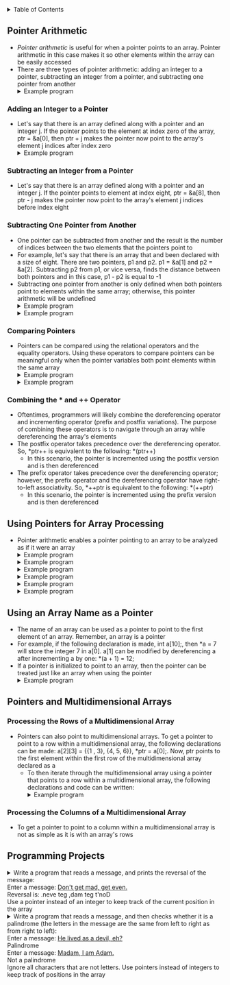 <details>
<summary>Table of Contents</summary>
<ol>
  <li>
    <a href='#pointer-arithmetic'>Pointer Arithmetic</a>
  </li> 
  <li>
    <a href='#using-pointers-for-array-processing'>Using Pointers for Array Processing</a>
  </li> 
  <li>
    <a href='#pointers-and-multidimensional-arrays'>Pointers and Multidimensional Arrays</a>
  </li> 
  <li>
    <a href='#programming-projects'>Programming Projects</a>
  </li>  
</ol>
</details>

## Pointer Arithmetic
<ul>
  <li>
    <a><em>Pointer arithmetic</em> is useful for when a pointer points to an array. Pointer arithmetic in this case makes it so other elements within the array can be easily accessed</a>
  </li>
  <li>
    <a>There are three types of pointer arithmetic: adding an integer to a pointer, subtracting an integer from a pointer, and subtracting one pointer from another</a>
  </li>
  <details>
    <summary>Example program</summary>

```c
#include <stdio.h>

void modify(int *x, int y) {
    *x = *x + y;        //*x = 30
    y = *x - y;         //y = 10
    *x = *x - y;        //*x = 20
}

int main() {
    int a = 10, b = 20;

    modify(&a, b);
    printf("%d %d\n", a, b);    //20 20

    return 0;
}
```
<ul>  
  <details>
    <summary>Output</summary>
      <pre>
        <code>
20 20
        </code>
      </pre>  
    </details>
  </ul>  
  </details> 
</ul>

### Adding an Integer to a Pointer
<ul>
  <li>
    <a>Let's say that there is an array defined along with a pointer and an integer j. If the pointer points to the element at index zero of the array, ptr = &a[0], then ptr + j makes the pointer now point to the array's element j indices after index zero</a>
  </li>
  <details>
    <summary>Example program</summary>

```c
//Given the following declarations:

#define SIZE 7
int data[SIZE] = {3, 5, 7, 8, 10, 14, 17};
int sum = 0;

//Write a loop using a pointer that adds all elements at odd indices to sum
```
<ul>  
  <details>
    <summary>Output</summary>

```c
#include <stdio.h>

#define SIZE 7

int main()
{
    int data[SIZE] = {3, 5, 7, 8, 10, 14, 17};
    int sum = 0, *ptr = data;

    for (; ptr < data + SIZE; ptr++)
        if ((ptr - data) % 2 == 1)
            sum += *ptr;

    printf("Sum: %d\n", sum);        

    return 0;
}
```
  </details>
  </ul>  
  </details> 
</ul>

### Subtracting an Integer from a Pointer
<ul>
  <li>
    <a>Let's say that there is an array defined along with a pointer and an integer j. If the pointer points to element at index eight, ptr = &a[8], then ptr - j makes the pointer now point to the array's element j indices before index eight</a>
  </li>
</ul>

### Subtracting One Pointer from Another
<ul>
  <li>
    <a>One pointer can be subtracted from another and the result is the number of indices between the two elements that the pointers point to</a>
  </li>
  <li>
    <a>For example, let's say that there is an array that and been declared with a size of eight. There are two pointers, p1 and p2. p1 = &a[1] and p2 = &a[2]. Subtracting p2 from p1, or vice versa, finds the distance between both pointers and in this case, p1 - p2 is equal to -1</a>
  </li>
  <li>
    <a>Subtracting one pointer from another is only defined when both pointers point to elements within the same array; otherwise, this pointer arithmetic will be undefined</a>
  </li>
  <details>
    <summary>Example program</summary>

```c
#include <stdio.h>

int main()
{
    //variable declarations and initialization
    int a[] = {5, 15, 34, 54, 14, 2, 52, 72};
    int *p = &a[1], *q = &a[5];
    
    printf("%d\n", *(q - 3));
    printf("%d\n", p - q);
    printf("%d\n", *p - *q);
    
    return 0;
}
```
<ul>  
  <details>
    <summary>Output</summary>
      <pre>
        <code>
34
-4
13
        </code>
      </pre>  
    </details>
  </ul>  
  </details> 
  <details>
    <summary>Example program</summary>

```c
//Given the following declarations:

int arr[] = {10, 20, 30, 40, 50, 60, 70};
int *p = arr + 3;
int *q = arr + 6;

//What is the value of *(q - 4)
//What does p - q evaluate to?
//Write a code snippet to swap *p and *q without using any additional variables
```
<ul>  
  <details>
    <summary>Output</summary>

```c
//a) *(q - 4) = 30
//b) p - q = -3
//c)
#include <stdio.h>

int main()
{
    int arr[] = {10, 20, 30, 40, 50, 60, 70};
    int *p = arr + 3;
    int *q = arr + 6;

    *arr = *p;
    p = q;
    q = arr;

    printf("%d\n", *p);      //70
    printf("%d\n", *q);      //40

    return 0;
}
```
  </details>
  </ul>  
  </details> 
</ul>         

### Comparing Pointers
<ul>
  <li>
    <a>Pointers can be compared using the relational operators and the equality operators. Using these operators to compare pointers can be meaningful only when the pointer variables both point elements within the same array</a>
  </li>
  <details>
    <summary>Example program</summary>

```c
#include <stdio.h>

int main()
{
    //variable declarations and initialization
    int array[4] = {1, 2, 3, 4}, *ptr1 = &array[1], *ptr2 = &array[3];
    
    //selection statement which checks if ptr1 is greater than ptr2
    (ptr1 > ptr2) ? (printf("%d ", *ptr1)) : (printf("%d ", *ptr2));
    
    return 0;
}
```
<ul>  
  <details>
    <summary>Output</summary>
      <pre>
        <code>
4
        </code>
      </pre>  
    </details>
  </ul>  
  </details> 
  <details>
    <summary>Example program</summary>

```c
//Given the following declarations:

int arr[] = {3, 7, 1, 4, 9, 2, 6, 5};
int *start = arr, *end = arr + 7;

//Write a function that swaps the largest and smallest values in the array using pointer arithmetic
```
<ul>  
  <details>
    <summary>Output</summary>

```c
#include <stdio.h>

void swap(int *, const int);

int main()
{
    int arr[] = {3, 7, 1, 4, 9, 2, 6, 5};
    int *start = arr, *end = arr + 7;

    swap(arr, 8);

    while (start <= end)
        printf("%d ", *start++);
    printf("\n");
}

void swap(int *a, const int n)
{
    int *ptrMax = a, *ptrMin = a, *ptr = a, temp;

    for (; ptr < a + n; ptr++) {
        if (*ptr > *ptrMax)
            ptrMax = ptr;
        else if (*ptr < *ptrMin)
            ptrMin = ptr;    
    }

    temp = *ptrMax;
    *ptrMax = *ptrMin;
    *ptrMin = temp;
}
```
  </details>
  </ul>  
  </details> 
</ul> 

### Combining the * and ++ Operator
<ul>
  <li>
    <a>Oftentimes, programmers will likely combine the dereferencing operator and incrementing operator (prefix and postfix variations). The purpose of combining these operators is to navigate through an array while dereferencing the array's elements</a>
  </li>
  <li>
    <a>The postfix operator takes precedence over the dereferencing operator. So, *ptr++ is equivalent to the following: *(ptr++)</a>
    <ul>
      <li>
        <a>In this scenario, the pointer is incremented using the postfix version and is then dereferenced</a>
      </li>
    </ul>
  </li>
  <li>
    <a>The prefix operator takes precedence over the dereferencing operator; however, the prefix operator and the dereferencing operator have right-to-left associativity. So, *++ptr is equivalent to the following: *(++ptr)</a>      
    <ul>
      <li>
        <a>In this scenario, the pointer is incremented using the prefix version and is then dereferenced</a>
      </li>
    </ul>
  </li>      
</ul>    

## Using Pointers for Array Processing
<ul>
  <li>
    <a>Pointer arithmetic enables a pointer pointing to an array to be analyzed as if it were an array</a>
  </li>
  <details>
    <summary>Example program</summary>

```c
#include <stdio.h>

int main()
{
    //variable declarations and initialization
    int arr[9] = {0, 1, 2, 3, 4, 5, 6, 7, 8}, *ptr = arr, sum = 0;
    
    //for loop which iterates over a pointer to find the sum of an array
    for (; ptr < arr + 9; ptr++)
        sum += *ptr;
    
    printf("Sum: %d\n", sum);  
    
    return 0;
}
```
<ul>  
  <details>
    <summary>Output</summary>
      <pre>
        <code>
Sum: 36
        </code>
      </pre>  
    </details>
  </ul>  
  </details>
  <details>
    <summary>Example program</summary>

```c
#include <stdio.h>

//macro definition for length of the array
#define N 5

int main()
{
    //variable declarations and initialization
    int a[N] = {6, 2, 3, 9, 4};
    int sum = 0, *p;
    
    //for loop which iterates through the array using a pointer
    for (p = a; p < a + N; p++)
        if ((p - a) % 2 == 1)
            sum += *p;
    
    return 0;
}
```
<ul>  
  <details>
    <summary>Output</summary>
      <pre>
        <code>
sum = 2 + 9 = 11
        </code>
      </pre>  
    </details>
  </ul>  
  </details>  
  <details>
    <summary>Example program</summary>

```c
//What will be the contents of a array after the following statements are executed?
#include <stdio.h>

//macro definition for length of the array
#define N 10

int main()
{
    //variable declarations and initialization
    int a[N] = {1, 2, 3, 4, 5, 6, 7, 8, 9, 10};
    int *p = a, *q = a + N - 1;
    
    //while loop which iterates while the pointer address of p is less than the pointer address of q
    while (p < q) {
        *p = *q;
        *q = *p;
        p++;
        q--;
    }
    
    return 0;
}
```
<ul>  
  <details>
    <summary>Output</summary>
      <pre>
        <code>
a[N] = {10, 9, 8, 7, 6, 6, 7, 8, 9, 10}
        </code>
      </pre>  
    </details>
  </ul>  
  </details>  
  <details>
    <summary>Example program</summary>

```c
#include <stdio.h>

//function prototype for func
void func(int *, int);

int main()
{
    //variable declaration and initialization
    int a1[5] = {0};
    
    //calling function
    func(a1, 5);
    
    printf("%d", a1[3]);
    
    return 0;
}

//function definition for func
void func(int *a, int n)
{
    //variable declarations and initializations
    int *p;
    *a = 0;
    
    //for loop which iterates through the array
    for (p = a + 1; p < a + n; p++)
        *p = p - a + *(p - 1);
}
```
<ul>  
  <details>
    <summary>Output</summary>
      <pre>
        <code>
6
        </code>
      </pre>  
    </details>
  </ul>  
  </details> 
  <details>
    <summary>Example program</summary>

```c
#include <stdio.h>

//macro definition for length of the array
#define N 5

int main()
{
    //variable declarations and initialization
    int a[N] = {4, 1, 5, 6, 3};
    int *p = a, *q = a + N - 1;
    
    //while loop which iterates while the address of p is before q
    while (p < q) {
        if ((*p + *q) % 2 == 1)
            p++;
        else 
            q--;
    }
    
    printf("%d\n", *q);
    
    return 0;
}
```
<ul>  
  <details>
    <summary>Output</summary>
      <pre>
        <code>
6
        </code>
      </pre>  
    </details>
  </ul>  
  </details> 
  <details>
    <summary>Example program</summary>

```c
//This program compiles but when it runs, it causes a segmentation fault. Which line causes the segmentation fault?
#include <stdio.h>

//function prototype for func
void max_min(int *, int, int *, int *);

int main()
{
    //variable declarations and initializations
    int a[] = {6, 8, 14, 5, 9, 23, 45, 65};
    int max_a, min_a;
    
    //calling function
    max_min(a, 8, &max_a, &min_a);
    printf("%d %d\n", max_a, min_a);
    
    return 0;
}

//function definition for func
void max_min(int *a, int n, int *max, int *min)
{
    //variable declarations and initializations
    int *p;
    max = min = *a;
    
    //for loop which iterates through the array
    for (p = a; p < a + n; p++) {
        if (*max < *p)
            *max = *p;
        if (*min > *p)
            *min = *p;
    }    
}
```
<ul>  
  <details>
    <summary>Output</summary>
      <pre>
        <code>
The error is in the line max = min = *a;. *a is of type integer whereas max and min are of type pointer to an integer. The correct code is as follows: max = min = a.
        </code>
      </pre>  
    </details>
  </ul>  
  </details> 
</ul>

## Using an Array Name as a Pointer
<ul>
  <li>
    <a>The name of an array can be used as a pointer to point to the first element of an array. Remember, an array is a pointer</a>
  </li>
  <li>
    <a>For example, if the following declaration is made, int a[10];, then *a = 7 will store the integer 7 in a[0]. a[1] can be modified by dereferencing a after incrementing a by one: *(a + 1) = 12;</a>
  </li>  
  <li>
    <a>If a pointer is initialized to point to an array, then the pointer can be treated just like an array when using the pointer</a>
  </li>  
  <details>
    <summary>Example program</summary>

```c
#include <stdio.h>

int main() {
    char *colors[] = {"red", "green", "blue", "yellow"};
    char **p = colors + 1;

    printf("%s ", *p++);          //green
    printf("%s ", *++p);          //yellow
    printf("%s\n", colors[0]);    //red

    return 0;
}
```
<ul>  
  <details>
    <summary>Output</summary>
      <pre>
        <code>
green yellow red
        </code>
      </pre>  
    </details>
  </ul>  
  </details>
</ul>    

## Pointers and Multidimensional Arrays
### Processing the Rows of a Multidimensional Array
<ul>
  <li>
    <a>Pointers can also point to multidimensional arrays. To get a pointer to point to a row within a multidimensional array, the following declarations can be made: a[2][3] = {{1 , 3}, {4, 5, 6}}, *ptr = a[0];. Now, ptr points to the first element within the first row of the multidimensional array declared as a</a>
    <ul>
      <li>
        <a>To then iterate through the multidimensional array using a pointer that points to a row within a multidimensional array, the following declarations and code can be written:</a>
        <details>
        <summary>Example program</summary>

```c
#include <stdio.h>
//
int main()
{
    //variable declarations and initialization
    int a[2][3] = {{1, 2, 7}, {1, 2, 9}}, *ptr = a[0], sum = 0;
    
    //for loop iterating through the first row of the multidimensional array a
    for (; ptr < a[0] + 3; sum += *ptr, ptr++);
    printf("Sum: %d\n", sum);
    
    //for loop iterating through the first column of the multidimensional array a
    sum = 0, ptr = a[0];
    for (int i = 0; i < 2; sum += *ptr, ptr = a[++i]);
    printf("Sum: %d\n", sum); 
    
    return 0;
}
```
  <details>
    <summary>Output</summary>
      <pre>
        <code>
Sum: 10
Sum: 2
        </code>
      </pre>  
    </details>
  </ul>  
  </details> 
  </li></ul>
  </li>
</ul>    

### Processing the Columns of a Multidimensional Array
<ul>
  <li>
    <a>To get a pointer to point to a column within a multidimensional array is not as simple as it is with an array's rows</a>
  </li>
</ul>    

## Programming Projects
<details>
    <summary>Write a program that reads a message, and prints the reversal of the message:<br />
    Enter a message: <u>Don't get mad, get even.</u><br />
    Reversal is: .neve teg ,dam teg t'noD<br />
    Use a pointer instead of an integer to keep track of the current position in the array</summary>

```c
#include <studio.h>

//macro definition for the maximum size of the array
define MAX 1000

int main()
{
    //variable declaration and initialization
    char array[MAX], *ptr = array, ch;
    int size = 0;
    
    //do-while loop which gets the user's message
    printf("Enter a message: ");
    do
    {
        //conditional statement which ensures that the user did not enter a newline character; otherwise, the pointer assigns the user's input into the next element of the array
        if ((ch = getchar()) != '\n')
            *ptr++ = ch, size++;
    } while (ch != '\n');
    
    //for loop which reverses the user's message
    --ptr;
    printf("Reversal is: ");
    for (; ptr >= array; putchar(*ptr), ptr--);
    
    return 0;
}
```
<ul>
  <details>
    <summary>Output</summary>
      <pre>
        <code>
Enter a message: Garrett!
Reversal is: !tterraG
        </code>
        </pre>  
      </details>
    </ul>  
  </details>
<details>
    <summary>Write a program that reads a message, and then checks whether it is a palindrome (the letters in the message are the same from left to right as from right to left):<br />
    Enter a message: <u>He lived as a devil, eh?</u><br />
    Palindrome<br />
    Enter a message: <u>Madam, I am Adam.</u><br />
    Not a palindrome<br />
    Ignore all characters that are not letters. Use pointers instead of integers to keep track of positions in the array</summary>

```c
#include <stdio.h>
#include <stdbool.h>

//macro definition for the maximum size of the array
#define MAX 1000

int main()
{
    //variable declarations and initializations
    char array[MAX], *ptr = array, *ptr2, ch;
    int size = 0;
    bool palindrome = true;
    
    //do-while loop which gets the user's message
    printf("Enter a message: ");
    do
    {
        ch = getchar();
        
        //conditional statement which ensures that the user did not enter a newline character; otherwise, the pointer assigns the user's input into the next element of the array
        if (ch != '\n' && ((ch >= 'A' && ch <= 'Z') || (ch >= 'a' && ch <= 'z')))
            *ptr++ = ch, size++;
    } while (ch != '\n');
    
    --ptr;
    ptr2 = array;
    
    //for loop which checks if the user's message is a palindrome or not
    for (int i = 0, j = size - 1; i < j; i++, j--)
        //if the characters at the current positions are not equal, the palindrome variable is set to false and the loop breaks immediately
        if (*ptr-- != *ptr2++)
            palindrome = false;
    
    (palindrome) ? (printf("Palindrome\n")) : (printf("Not a palindrome\n"));
    
    return 0;
}
```
<ul>
  <details>
    <summary>Output</summary>
      <pre>
        <code>
Enter a message: <u>lived devil!!!!!!!!!!!!!!!!!!!!!!</u>
Palindrome
        </code>
        </pre>  
      </details>
    </ul>  
  </details>  
